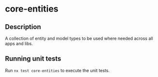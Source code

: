 # core-entities

## Description

A collection of entity and model types to be used where needed across all apps and libs.

## Running unit tests

Run `nx test core-entities` to execute the unit tests.
